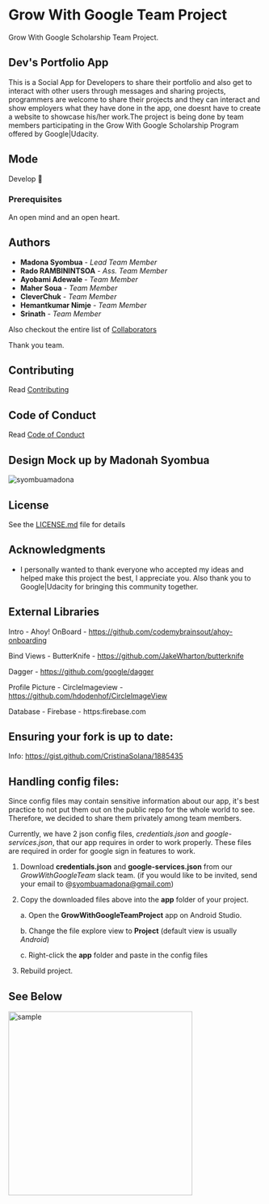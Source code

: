 # Grow With Google Team Project 
Grow With Google Scholarship Team Project.

## Dev's Portfolio App

This is a Social App for Developers to share their portfolio and also get to interact with other users through messages and sharing projects, programmers are welcome to share their projects and they can interact and show employers what they have done in the app, one doesnt have to create a website to showcase his/her work.The project is being done by team members participating in the Grow With Google Scholarship Program offered by Google|Udacity. 

## Mode
Develop 🔧

### Prerequisites
An open mind and an open heart.

## Authors
* **Madona Syombua** - *Lead Team Member* 
* **Rado RAMBININTSOA** - *Ass. Team Member*
* **Ayobami Adewale** - *Team Member*
* **Maher Soua** - *Team Member*
* **CleverChuk** - *Team Member*
* **Hemantkumar Nimje** - *Team Member*
* **Srinath** - *Team Member*

Also checkout the entire list of [Collaborators](https://github.com/Madonahs/GrowWithGoogleTeamProject/settings/collaboration)

Thank you team.

## Contributing

Read  [Contributing](https://gist.github.com/PurpleBooth/b24679402957c63ec426)

## Code of Conduct

Read [Code of Conduct](https://github.com/Madonahs/GrowWithGoogleTeamProject/blob/master/CODE_OF_CONDUCT.md)

## Design Mock up by Madonah Syombua

![syombuamadona](https://user-images.githubusercontent.com/11560987/36858976-aa804258-1d42-11e8-9278-b90762987037.png)



## License

See the [LICENSE.md](LICENSE.txt) file for details

## Acknowledgments

* I personally wanted to thank everyone who accepted my ideas and helped make this project the best, I appreciate you. Also thank you to Google|Udacity for bringing this community together.

## External Libraries
Intro - Ahoy! OnBoard - https://github.com/codemybrainsout/ahoy-onboarding

Bind Views - ButterKnife - https://github.com/JakeWharton/butterknife

Dagger - https://github.com/google/dagger

Profile Picture - CircleImageview - https://github.com/hdodenhof/CircleImageView

Database - Firebase - https:firebase.com

## Ensuring your fork is up to date:
Info: https://gist.github.com/CristinaSolana/1885435


## Handling config files:
Since config files may contain sensitive information about our app, it's best practice to not put them
out on the public repo for the whole world to see. Therefore, we decided to share them privately
among team members. 

Currently, we have 2 json config files, *credentials.json* and *google-services.json*, that our app requires in order to work properly. 
These files are required in order for google sign in features to work.

1. Download **credentials.json** and **google-services.json** from our *GrowWithGoogleTeam* slack team.
(if you would like to be invited, send your email to @syombuamadona@gmail.com)

2. Copy the downloaded files above into the **app** folder of your project.

    a. Open the **GrowWithGoogleTeamProject** app on Android Studio.
    
    b. Change the file explore view to **Project** (default view is usually *Android*)
    
    c. Right-click the **app** folder and paste in the config files
    
3. Rebuild project.

## See Below
<img width="364" alt="sample" src="https://user-images.githubusercontent.com/11560987/36930477-304b180c-1e67-11e8-8dab-5f2edb3acf33.png">
